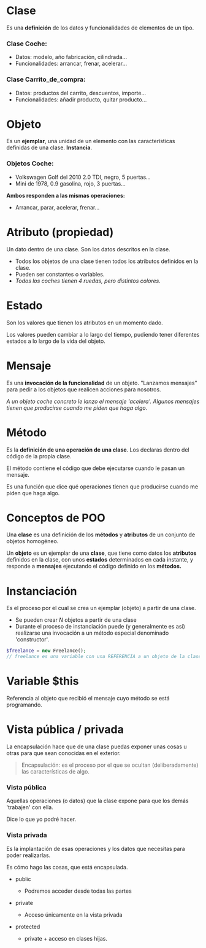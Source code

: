 # Clase

Es una **definición** de los datos y funcionalidades de elementos de un tipo.

### Clase Coche:

- Datos: modelo, año fabricación, cilindrada...
- Funcionalidades: arrancar, frenar, acelerar...

### Clase Carrito_de_compra:

- Datos: productos del carrito, descuentos, importe...
- Funcionalidades: añadir producto, quitar producto...


# Objeto

Es un **ejemplar**, una unidad de un elemento con las características definidas de una clase. **Instancia**.

### Objetos Coche:

- Volkswagen Golf del 2010 2.0 TDI, negro, 5 puertas...
- Mini de 1978, 0.9 gasolina, rojo, 3 puertas...

**Ambos responden a las mismas operaciones:**
- Arrancar, parar, acelerar, frenar...

# Atributo (propiedad)

Un dato dentro de una clase. Son los datos descritos en la clase.

- Todos los objetos de una clase tienen todos los atributos definidos en la clase. 
- Pueden ser constantes o variables.
- *Todos los coches tienen 4 ruedas, pero distintos colores.*

# Estado

Son los valores que tienen los atributos en un momento dado.

Los valores pueden cambiar a lo largo del tiempo, pudiendo tener diferentes estados a lo largo de la vida del objeto.


# Mensaje

Es una **invocación de la funcionalidad** de un objeto. "Lanzamos mensajes" para pedir a los objetos que realicen acciones para nosotros.

*A un objeto coche concreto le lanzo el mensaje 'acelera'. Algunos mensajes tienen que producirse cuando me piden que haga algo.*

# Método

Es la **definición de una operación de una clase**. Los declaras dentro del código de la propia clase.

El método contiene el código que debe ejecutarse cuando le pasan un mensaje.

Es una función que dice qué operaciones tienen que producirse cuando me piden que haga algo.

# Conceptos de POO

Una **clase** es una definición de los **métodos** y **atributos** de un conjunto de objetos homogéneo.

Un **objeto** es un ejemplar de una **clase**, que tiene como datos los **atributos** definidos en la clase, con unos **estados** determinados en cada instante, y responde a **mensajes** ejecutando el código definido en los **métodos.**

# Instanciación

Es el proceso por el cual se crea un ejemplar (objeto) a partir de una clase.

- Se pueden crear *N* objetos a partir de una clase
- Durante el proceso de instanciación puede (y generalmente es así) realizarse una invocación a un método especial denominado 'constructor'.

```php
$freelance = new Freelance();
// freelance es una variable con una REFERENCIA a un objeto de la clase Freelance
```

# Variable $this

Referencia al objeto que recibió el mensaje cuyo método se está programando.

# Vista pública / privada

La encapsulación hace que de una clase puedas exponer unas cosas u otras para que sean conocidas en el exterior.

> Encapsulación: es el proceso por el que se ocultan (deliberadamente) las características de algo.

### Vista pública

Aquellas operaciones (o datos) que la clase expone para que los demás 'trabajen' con ella.

Dice lo que yo podré hacer.

### Vista privada

Es la implantación de esas operaciones y los datos que necesitas para poder realizarlas.

Es cómo hago las cosas, que está encapsulada.

- public
  - Podremos acceder desde todas las partes
  
- private
  - Acceso únicamente en la vista privada

- protected
  - private + acceso en clases hijas.